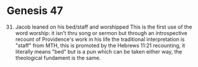 # Genesis 47


31) Jacob leaned on his bed/staff and worshipped
  This is the first use of the word worship:
    it isn't thru song or sermon but through an introspective recount of Providence's work in his life
    the traditional interpretation is "staff" from MTH, this is promoted by the Hebrews 11:21 recounting, it literally means "bed" but is a pun which can be taken either way, the theological fundament is the same.